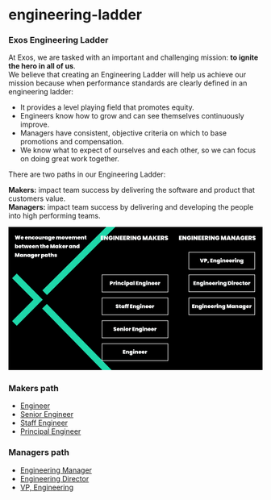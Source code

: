 # engineering-ladder

### Exos Engineering Ladder

At Exos, we are tasked with an important and challenging mission: **to ignite the hero in all of us**.<br>
We believe that creating an Engineering Ladder will help us achieve our mission because when performance standards are clearly defined in an engineering ladder:

* It provides a level playing field that promotes equity.
* Engineers know how to grow and can see themselves continuously improve.
* Managers have consistent, objective criteria on which to base promotions and compensation.
* We know what to expect of ourselves and each other, so we can focus on doing great work together.

There are two paths in our Engineering Ladder:

**Makers:** impact team success by delivering the software and product that customers value.<br>
**Managers:** impact team success by delivering and developing the people into high performing teams.

![Engineering Ladder](engineering-ladder.png)

### Makers path

* [Engineer](makers/engineer.md)
* [Senior Engineer](makers/senior-engineer.md)
* [Staff Engineer](makers/staff-engineer.md)
* [Principal Engineer](makers/principal-engineer.md)

### Managers path

* [Engineering Manager](managers/engineering-manager.md)
* [Engineering Director](managers/engineering-director.md)
* [VP, Engineering](managers/vp-engineering.md)



